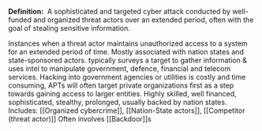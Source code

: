 **Definition:** 
 A sophisticated and targeted cyber attack conducted by well-funded and organized threat actors over an extended period, often with the goal of stealing sensitive information.

Instances when a threat actor maintains unauthorized access to a system for an extended period of time.
Mostly associated with nation states and state-sponsored actors.
typically surveys a target to gather information & uses intel to manipulate government, defence, financial and telecom services.
Hacking into government agencies or utilities is costly and time consuming, APTs will often target private organizations first as a step towards gaining access to larger entities.
Highly skilled, well financed, sophisticated, stealthy, prolonged, usually backed by nation states.
Includes: [[Organized cybercrime]], [[Nation-State actors]], [[Competitor (threat actor)]]
Often involves [[Backdoor]]s